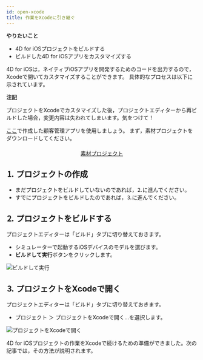 ```yaml
---
id: open-xcode
title: 作業をXcodeに引き継ぐ
---
```

<div class = "objectives"> 

**やりたいこと**

* 4D for iOSプロジェクトをビルドする
* ビルドした4D for iOSアプリをカスタマイズする</div> 

4D for iOSは，ネイティブiOSアプリを開発するためのコードを出力するので，Xcodeで開いてカスタマイズすることができます。 具体的なプロセスは以下に示されています。<div class = "tips"> 

**注記**

プロジェクトをXcodeでカスタマイズした後，プロジェクトエディターから再ビルドした場合，変更内容は失われてしまいます。気をつけて！</div> 

[ここ](contact-app.html)で作成した顧客管理アプリを使用しましょう。 まず，素材プロジェクトをダウンロードしてください。

<div style="text-align: center; margin-top: 20px">
  <p>
    

<a class="button"
href="../assets/en/customize-with-xcode/ContactStarter.zip">素材プロジェクト</a>

  </p>
</div>

## ⒈ プロジェクトの作成

* まだプロジェクトをビルドしていないのであれば，⒉に進んでください。
* すでにプロジェクトをビルドしたのであれば，⒊に進んでください。

## ⒉ プロジェクトをビルドする

プロジェクトエディターは「ビルド」タブに切り替えておきます。

* シミュレーターで起動するiOSデバイスのモデルを選びます。
* **ビルドして実行**ボタンをクリックします。

![ビルドして実行](assets/en/customize-with-xcode/build-and-run-4D-for-iOS.png)

## ⒊ プロジェクトをXcodeで開く

プロジェクトエディターは「ビルド」タブに切り替えておきます。

* プロジェクト ＞ プロジェクトをXcodeで開く…を選択します。

![プロジェクトをXcodeで開く](assets/en/customize-with-xcode/Open-your-project-Xcode-4D-for-iOS.png)

4D for iOSプロジェクトの作業をXcodeで続けるための準備ができました。次の記事では，その方法が説明されます。